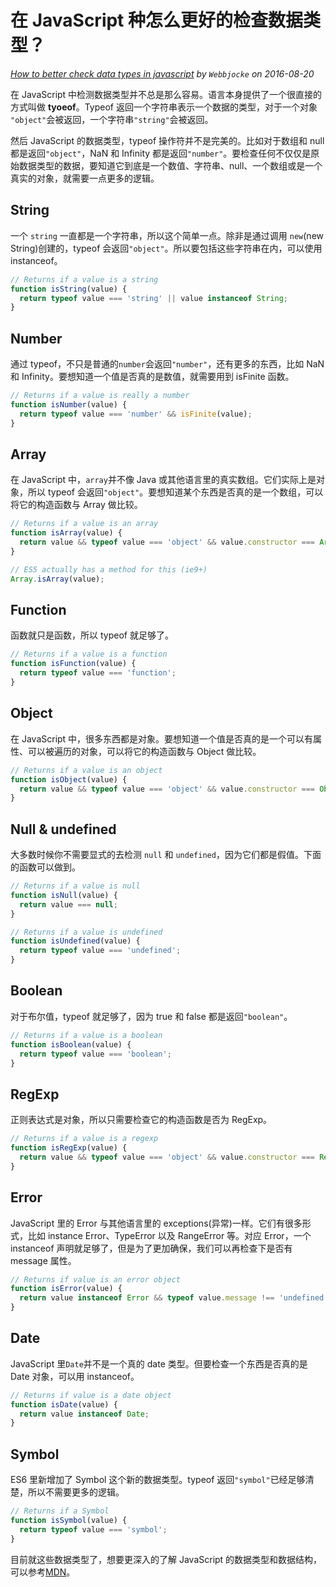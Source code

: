 <!--
 * @Author: Hom Yan
 * @Date: 2018-11-13 16:05:41
 * @LastEditors: Hom Yan
 * @LastEditTime: 2019-06-12 12:02:41
 -->

# 在 JavaScript 种怎么更好的检查数据类型？

<i>[How to better check data types in javascript](https://webbjocke.com/javascript-check-data-types/) by `Webbjocke` on 2016-08-20</i>

在 JavaScript 中检测数据类型并不总是那么容易。语言本身提供了一个很直接的方式叫做 **tyoeof**。Typeof 返回一个字符串表示一个数据的类型，对于一个对象 `"object"`会被返回，一个字符串`"string"`会被返回。

然后 JavaScript 的数据类型，typeof 操作符并不是完美的。比如对于数组和 null 都是返回`"object"`，NaN 和 Infinity 都是返回`"number"`。要检查任何不仅仅是原始数据类型的数据，要知道它到底是一个数值、字符串、null、一个数组或是一个真实的对象，就需要一点更多的逻辑。

## String

一个 `string` 一直都是一个字符串，所以这个简单一点。除非是通过调用 `new`(new String)创建的，typeof 会返回`"object"`。所以要包括这些字符串在内，可以使用 instanceof。

```javascript
// Returns if a value is a string
function isString(value) {
  return typeof value === 'string' || value instanceof String;
}
```

## Number

通过 typeof，不只是普通的`number`会返回`"number"`，还有更多的东西，比如 NaN 和 Infinity。要想知道一个值是否真的是数值，就需要用到 isFinite 函数。

```javascript
// Returns if a value is really a number
function isNumber(value) {
  return typeof value === 'number' && isFinite(value);
}
```

## Array

在 JavaScript 中，`array`并不像 Java 或其他语言里的真实数组。它们实际上是对象，所以 typeof 会返回`"object"`。要想知道某个东西是否真的是一个数组，可以将它的构造函数与 Array 做比较。

```javascript
// Returns if a value is an array
function isArray(value) {
  return value && typeof value === 'object' && value.constructor === Array;
}

// ES5 actually has a method for this (ie9+)
Array.isArray(value);
```

## Function

函数就只是函数，所以 typeof 就足够了。

```javascript
// Returns if a value is a function
function isFunction(value) {
  return typeof value === 'function';
}
```

## Object

在 JavaScript 中，很多东西都是对象。要想知道一个值是否真的是一个可以有属性、可以被遍历的对象，可以将它的构造函数与 Object 做比较。

```javascript
// Returns if a value is an object
function isObject(value) {
  return value && typeof value === 'object' && value.constructor === Object;
}
```

## Null & undefined

大多数时候你不需要显式的去检测 `null` 和 `undefined`，因为它们都是假值。下面的函数可以做到。

```javascript
// Returns if a value is null
function isNull(value) {
  return value === null;
}

// Returns if a value is undefined
function isUndefined(value) {
  return typeof value === 'undefined';
}
```

## Boolean

对于布尔值，typeof 就足够了，因为 true 和 false 都是返回`"boolean"`。

```javascript
// Returns if a value is a boolean
function isBoolean(value) {
  return typeof value === 'boolean';
}
```

## RegExp

正则表达式是对象，所以只需要检查它的构造函数是否为 RegExp。

```javascript
// Returns if a value is a regexp
function isRegExp(value) {
  return value && typeof value === 'object' && value.constructor === RegExp;
}
```

## Error

JavaScript 里的 Error 与其他语言里的 exceptions(异常)一样。它们有很多形式，比如 instance Error、TypeError 以及 RangeError 等。对应 Error，一个 instanceof 声明就足够了，但是为了更加确保，我们可以再检查下是否有 message 属性。

```javascript
// Returns if value is an error object
function isError(value) {
  return value instanceof Error && typeof value.message !== 'undefined';
}
```

## Date

JavaScript 里`Date`并不是一个真的 date 类型。但要检查一个东西是否真的是 Date 对象，可以用 instanceof。

```javascript
// Returns if value is a date object
function isDate(value) {
  return value instanceof Date;
}
```

## Symbol

ES6 里新增加了 Symbol 这个新的数据类型。typeof 返回`"symbol"`已经足够清楚，所以不需要更多的逻辑。

```javascript
// Returns if a Symbol
function isSymbol(value) {
  return typeof value === 'symbol';
}
```

目前就这些数据类型了，想要更深入的了解 JavaScript 的数据类型和数据结构，可以参考[MDN](https://developer.mozilla.org/zh-CN/docs/Web/JavaScript/Data_structures)。
